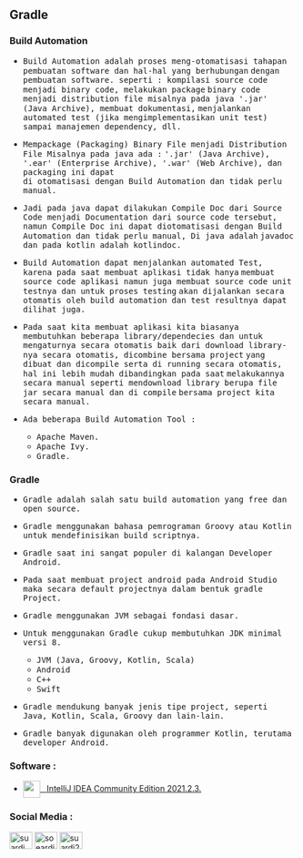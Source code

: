 ## Gradle

### Build Automation

- <samp> Build Automation adalah proses meng-otomatisasi tahapan pembuatan software dan hal-hal yang berhubungan</samp>
  <samp> dengan pembuatan software. seperti : kompilasi source code menjadi binary code, melakukan package</samp> 
  <samp> binary code menjadi distribution file misalnya pada java '.jar' (Java Archive), membuat dokumentasi,</samp> 
  <samp> menjalankan automated test (jika mengimplementasikan unit test) sampai manajemen dependency, dll.</samp>
  
- <samp>Mempackage (Packaging) Binary File menjadi Distribution File Misalnya pada java ada :</samp>
  <samp>'.jar' (Java Archive), '.ear' (Enterprise Archive), '.war' (Web Archive), dan packaging ini dapat</samp>  
  <samp>di otomatisasi dengan Build Automation dan tidak perlu manual.</samp>
  
- <samp>Jadi pada java dapat dilakukan Compile Doc dari Source Code menjadi Documentation dari source code tersebut,</samp> 
  <samp>namun Compile Doc ini dapat diotomatisasi dengan Build Automation dan tidak perlu manual, Di java adalah</samp> 
  <samp>javadoc dan pada kotlin adalah kotlindoc.</samp>
  
- <samp>Build Automation dapat menjalankan automated Test, karena pada saat membuat aplikasi tidak hanya</samp>
  <samp>membuat source code aplikasi namun juga membuat source code unit testnya dan untuk proses testing</samp>
  <samp>akan dijalankan secara otomatis oleh build automation dan test resultnya dapat dilihat juga.</samp>
  
- <samp>Pada saat kita membuat aplikasi kita biasanya membutuhkan beberapa library/dependecies dan untuk</samp>
  <samp>mengaturnya secara otomatis baik dari download library-nya secara otomatis, dicombine bersama project</samp>
  <samp>yang dibuat dan dicompile serta di running secara otomatis, hal ini lebih mudah dibandingkan pada saat</samp>
  <samp>melakukannya secara manual seperti mendownload library berupa file jar secara manual dan di compile</samp>
  <samp>bersama project kita secara manual.</samp>
  
- <samp>Ada beberapa Build Automation Tool :</samp>
	- <samp>Apache Maven.</samp>
	- <samp>Apache Ivy.</samp>
	- <samp>Gradle.</samp>
  
### Gradle

- <samp>Gradle adalah salah satu build automation yang free dan open source.</samp>
	
- <samp>Gradle menggunakan bahasa pemrograman Groovy atau Kotlin untuk mendefinisikan build scriptnya.</samp>
	
- <samp>Gradle saat ini sangat populer di kalangan Developer Android.</samp>

- <samp>Pada saat membuat project android pada Android Studio maka secara default projectnya dalam bentuk gradle Project.</samp> 
 
- <samp>Gradle menggunakan JVM sebagai fondasi dasar.</samp>

- <samp>Untuk menggunakan Gradle cukup membutuhkan JDK minimal versi 8.</samp>
	- <samp>JVM (Java, Groovy, Kotlin, Scala)</samp>
	- <samp>Android</samp>
	- <samp>C++</samp>
	- <samp>Swift</samp>

- <samp>Gradle mendukung banyak jenis tipe project, seperti Java, Kotlin, Scala, Groovy dan lain-lain.</samp>

- <samp>Gradle banyak digunakan oleh programmer Kotlin, terutama developer Android.</samp>

### Software :

 - <a href="https://www.jetbrains.com/idea/download/?from=SafeEyes#section=windows" target="blank"><img align="center" src="https://img.icons8.com/material/144/000000/intellij-idea.png" height="30" width="30" />&nbsp;&nbsp;&nbsp;IntelliJ IDEA Community Edition 2021.2.3.</a>

### Social Media :
<p align="left">
<a href="https://fb.com/suardi.daudmanda" target="blank"><img align="center" src="https://cdn.jsdelivr.net/npm/simple-icons@v3/icons/facebook.svg" alt="suardi.daudmanda" height="30" width="40" /></a>
<a href="https://instagram.com/soeardi_26" target="blank"><img align="center" src="https://cdn.jsdelivr.net/npm/simple-icons@v3/icons/instagram.svg" alt="soeardi_26" height="30" width="40" /></a>
<a href="mailto:suardi260696@gmail.com" target="blank"><img align="center" src="https://cdn.jsdelivr.net/npm/simple-icons@v3/icons/gmail.svg" alt="suardi260696@gmail.com" height="30" width="40" /></a>
</p>

